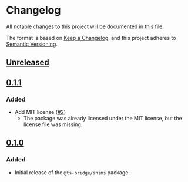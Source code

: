 # Changelog

All notable changes to this project will be documented in this file.

The format is based on [Keep a Changelog](https://keepachangelog.com/en/1.0.0/),
and this project adheres to [Semantic Versioning](https://semver.org/spec/v2.0.0.html).

## [Unreleased]

## [0.1.1]

### Added

- Add MIT license ([#2](https://github.com/ts-bridge/ts-bridge/pull/2))
  - The package was already licensed under the MIT license, but the license file
    was missing.

## [0.1.0]

### Added

- Initial release of the `@ts-bridge/shims` package.

[Unreleased]: https://github.com/ts-bridge/ts-bridge/compare/@ts-bridge/shims@0.1.1...HEAD
[0.1.1]: https://github.com/ts-bridge/ts-bridge/compare/@ts-bridge/shims@0.1.0...@ts-bridge/shims@0.1.1
[0.1.0]: https://github.com/ts-bridge/ts-bridge/releases/tag/@ts-bridge/shims@0.1.0
